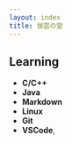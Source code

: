 ```yaml
---
layout: index
title: 伽蓝の堂
---
```


## Learning

- **C/C++**
- **Java**
- **Markdown**
- **Linux**
- **Git**
- **VSCode**,
